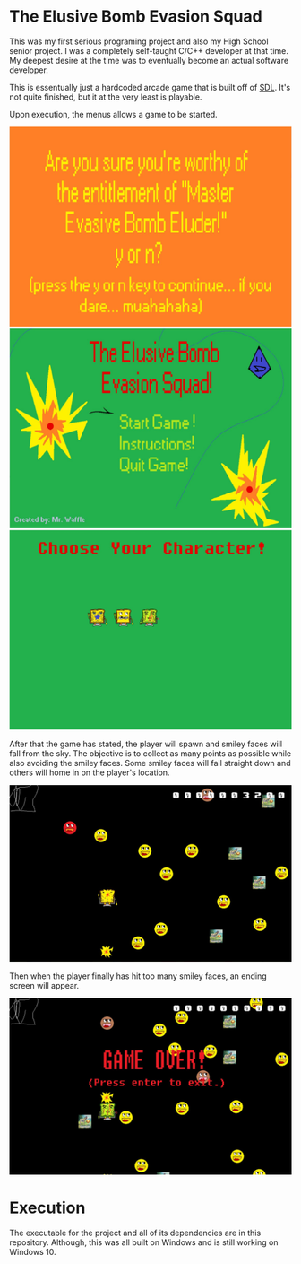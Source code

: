 # The Elusive Bomb Evasion Squad

This was my first serious programing project and also my High School senior project. I was a completely self-taught C/C++ developer at that time.
My deepest desire at the time was to eventually become an actual software developer.

This is essentually just a hardcoded arcade game that is built off of [SDL](https://www.libsdl.org/). It's not quite finished, but it at the very least
is playable. 

Upon execution, the menus allows a game to be started.

![start screen](https://github.com/jawaff/ElusiveBombEvasionSquad/blob/master/images/intro.JPG)
![main menu](https://github.com/jawaff/ElusiveBombEvasionSquad/blob/master/images/menu.JPG)
![character select](https://github.com/jawaff/ElusiveBombEvasionSquad/blob/master/images/character_select.JPG)

After that the game has stated, the player will spawn and smiley faces will fall from the sky. The objective is to collect as many points as possible
while also avoiding the smiley faces. Some smiley faces will fall straight down and others will home in on the player's location.

![gameplay](https://github.com/jawaff/ElusiveBombEvasionSquad/blob/master/images/gameplay.JPG)

Then when the player finally has hit too many smiley faces, an ending screen will appear.

![game over](https://github.com/jawaff/ElusiveBombEvasionSquad/blob/master/images/game_over.JPG)

# Execution

The executable for the project and all of its dependencies are in this repository. Although, this was all built on Windows and is still working on Windows 10.